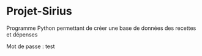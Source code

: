 # Projet-Sirius
Programme Python permettant de créer une base de données des recettes et dépenses

Mot de passe : test
